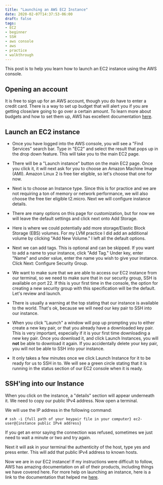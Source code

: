 ```yaml
---
title: "Launching an AWS EC2 Instance"
date: 2020-02-07T14:37:53-06:00
draft: false
tags:
- EC2
- beginner
- SSH
- aws console
- aws 
- practice
- walkthrough
---
```

This post is to help you learn how to launch an EC2 instance using the AWS console. 

## Opening an account
It is free to sign up for an AWS account, though you do have to enter a credit card. There is a way to set up budget that will alert you if you are getting close/are going to go over a certain amount. To learn more about budgets and how to set them up, AWS has excellent documentation [here](https://docs.aws.amazon.com/awsaccountbilling/latest/aboutv2/budgets-create.html). 

## Launch an EC2 instance

* Once you have logged into the AWS console, you will see a "Find Services" search bar. Type in "EC2" and select the result that pops up in the drop down feature. This will take you to the main EC2 page.

* There will be a "Launch instance" button on the main EC2 page. Once you click it, it will next ask for you to choose an Amazon Machine Image (AMI). Amazon Linux 2 is free tier eligible, so let's choose that one for now. 

* Next is to choose an Instance type. Since this is for practice and we are not requiring a ton of memory or network performance, we will also choose the free tier eligible t2.micro. Next we will configure instance details. 

* There are many options on this page for customization, but for now we will leave the default settings and click next onto Add Storage.

* Here is where we could potentially add more storage/Elastic Block Storage (EBS) volumes. For my LVM practice I did add an additional volume by clicking "Add New Volume." I left all the default options. 

* Next we can add tags. This is optional and can be skipped. If you want to add a name to your instance, click "Add Tag." Under key, enter "Name" and under value, enter the name you wish to give your instance. Click Next: Configure Security Group.

* We want to make sure that we are able to access our EC2 instance from our terminal, so we need to make sure that in our security group, SSH is available on port 22. If this is your first time in the console, the option for creating a new security group with this specification will be the default. Let's review and launch. 

* There is usually a warning at the top stating that our instance is available to the world. That's ok, because we will need our key pair to SSH into our instance. 

* When you click "Launch" a window will pop up prompting you to either create a new key pair, or that you already have a downloaded key pair. This is very important, especially if it is your first time downloading a new key pair. Once you download it, and click Launch Instances, you will **not** be able to download it again. If you accidentally delete your key pair, you will not be able to SSH into your instance. 

* It only takes a few minutes once we click Launch Instance for it to be ready for us to SSH in to. We will see a green circle stating that it is running in the status section of our EC2 console when it is ready. 

## SSH'ing into our Instance

When you click on the instance, a "details" section will appear underneath it. We need to copy our public IPv4 address. Now open a terminal. 

We will use the IP address in the following command:

```
# ssh -i {full path of your keypair file in your computer} ec2-user@{instance public IPv4 address}
```

If you get an error saying the connection was refused, sometimes we just need to wait a minute or two and try again.

Next it will ask in your terminal the authenticity of the host, type yes and press enter. This will add that public IPv4 address to known hosts.

Now we are in our EC2 instance! If my instructions were difficult to follow, AWS has amazing documentation on all of their products, including things we have covered here. For more help on launching an instance, here is a link to the documentation that helped me [here](https://aws.amazon.com/getting-started/tutorials/launch-a-virtual-machine/).



